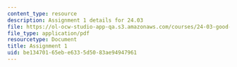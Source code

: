 ```yaml
---
content_type: resource
description: Assignment 1 details for 24.03
file: https://ol-ocw-studio-app-qa.s3.amazonaws.com/courses/24-03-good-food-ethics-and-politics-of-food-spring-2017/be13470165ebe6335d5083ae94947961_MIT24_03_assignment1.pdf
file_type: application/pdf
resourcetype: Document
title: Assignment 1
uid: be134701-65eb-e633-5d50-83ae94947961
---
```

